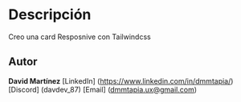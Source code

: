 # Descripción
Creo una card Resposnive con Tailwindcss
## Autor
**David Martínez**
[LinkedIn] (https://www.linkedin.com/in/dmmtapia/)
[Discord] (davdev_87)
[Email] (dmmtapia.ux@gmail.com)

